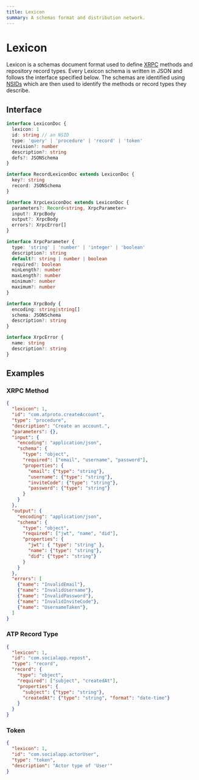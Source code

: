 ```yaml
---
title: Lexicon
summary: A schemas format and distribution network.
---
```


# Lexicon

Lexicon is a schemas document format used to define [XRPC](./xrpc) methods and repository record types. Every Lexicon schema is written in JSON and follows the interface specified below. The schemas are identified using [NSIDs](./nsid) which are then used to identify the methods or record types they describe.

## Interface

```typescript
interface LexiconDoc {
  lexicon: 1
  id: string // an NSID
  type: 'query' | 'procedure' | 'record' | 'token'
  revision?: number
  description?: string
  defs?: JSONSchema
}

interface RecordLexiconDoc extends LexiconDoc {
  key?: string
  record: JSONSchema
}

interface XrpcLexiconDoc extends LexiconDoc {
  parameters?: Record<string, XrpcParameter>
  input?: XrpcBody
  output?: XrpcBody
  errors?: XrpcError[]
}

interface XrpcParameter {
  type: 'string' | 'number' | 'integer' | 'boolean'
  description?: string
  default?: string | number | boolean
  required?: boolean
  minLength?: number
  maxLength?: number
  minimum?: number
  maximum?: number
}

interface XrpcBody {
  encoding: string|string[]
  schema: JSONSchema
  description?: string
}

interface XrpcError {
  name: string
  description?: string
}
```

## Examples

### XRPC Method

```json
{
  "lexicon": 1,
  "id": "com.atproto.createAccount",
  "type": "procedure",
  "description": "Create an account.",
  "parameters": {},
  "input": {
    "encoding": "application/json",
    "schema": {
      "type": "object",
      "required": ["email", "username", "password"],
      "properties": {
        "email": {"type": "string"},
        "username": {"type": "string"},
        "inviteCode": {"type": "string"},
        "password": {"type": "string"}
      }
    }
  },
  "output": {
    "encoding": "application/json",
    "schema": {
      "type": "object",
      "required": ["jwt", "name", "did"],
      "properties": {
        "jwt": { "type": "string" },
        "name": {"type": "string"},
        "did": {"type": "string"}
      }
    }
  },
  "errors": [
    {"name": "InvalidEmail"},
    {"name": "InvalidUsername"},
    {"name": "InvalidPassword"},
    {"name": "InvalidInviteCode"},
    {"name": "UsernameTaken"},
  ]
}
```

### ATP Record Type

```json
{
  "lexicon": 1,
  "id": "com.socialapp.repost",
  "type": "record",
  "record": {
    "type": "object",
    "required": ["subject", "createdAt"],
    "properties": {
      "subject": {"type": "string"},
      "createdAt": {"type": "string", "format": "date-time"}
    }
  }
}
```

### Token

```json
{
  "lexicon": 1,
  "id": "com.socialapp.actorUser",
  "type": "token",
  "description": "Actor type of 'User'"
}
```